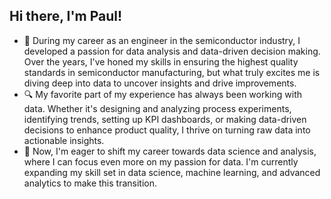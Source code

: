 ## Hi there, I'm Paul!

- 👋 During my career as an engineer in the semiconductor industry, I developed a passion for data analysis and data-driven decision making. Over the years, I've honed my skills in ensuring the highest quality standards in semiconductor manufacturing, but what truly excites me is diving deep into data to uncover insights and drive improvements.
- 🔍 My favorite part of my experience has always been working with data. Whether it's designing and analyzing process experiments, identifying trends, setting up KPI dashboards, or making data-driven decisions to enhance product quality, I thrive on turning raw data into actionable insights.
- 🚀 Now, I'm eager to shift my career towards data science and analysis, where I can focus even more on my passion for data. I'm currently expanding my skill set in data science, machine learning, and advanced analytics to make this transition.


